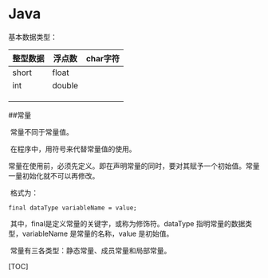 # Java

基本数据类型：

| 整型数据 | 浮点数 | char字符 |
| -------- | ------ | -------- |
| short    | float  |          |
| int      | double |          |
|          |        |          |
|          |        |          |
|          |        |          |

##常量

​		常量不同于常量值。

​		在程序中，用符号来代替常量值的使用。

​		常量在使用前，必须先定义。即在声明常量的同时，要对其赋予一个初始值。常量一量初始化就不可以再修改。

​		格式为：

`final dataType variableName = value;`

​		其中，final是定义常量的关键字，或称为修饰符。dataType 指明常量的数据类型，variableName  是常量的名称，value 是初始值。

​		常量有三各类型：静态常量、成员常量和局部常量。

[TOC]

